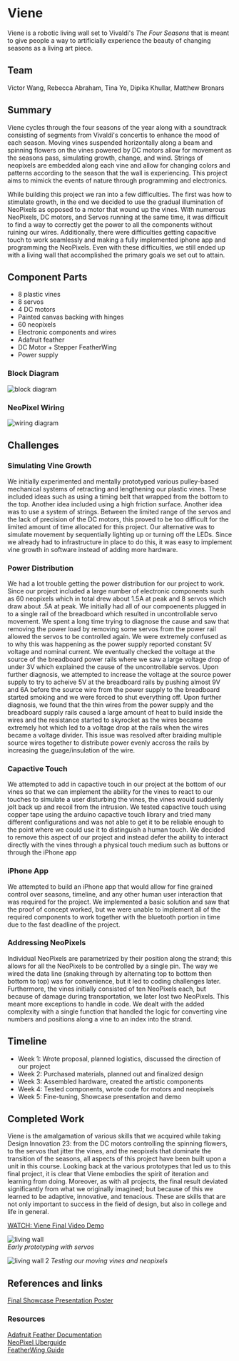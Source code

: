 # Viene

Viene is a robotic living wall set to Vivaldi's _The Four Seasons_ that is meant to give people a way to artificially experience the beauty of changing seasons as a living art piece.

## Team
Victor Wang, Rebecca Abraham, Tina Ye, Dipika Khullar, Matthew Bronars

## Summary

Viene cycles through the four seasons of the year along with a soundtrack consisting of segments from Vivaldi's concertis to enhance the mood of each season. Moving vines suspended horizontally along a beam and spinning flowers on the vines powered by DC motors allow for movement as the seasons pass, simulating growth, change, and wind. Strings of neopixels are embedded along each vine and allow for changing colors and patterns according to the season that the wall is experiencing. This project aims to mimick the events of nature through programming and electronics. 

While building this project we ran into a few difficulties.  The first was how to stimulate growth, in the end we decided to use the gradual illumination of NeoPixels as opposed to a motor that wound up the vines.  With numerous NeoPixels, DC motors, and Servos running at the same time, it was difficult to find a way to correctly get the power to all the components without ruining our wires.  Additionally, there were difficulties getting capacitive touch to work seamlessly and making a fully implemented iphone app and programming the NeoPixels.  Even with these difficulties, we still ended up with a living wall that accomplished the primary goals we set out to attain.


## Component Parts

* 8 plastic vines
* 8 servos
* 4 DC motors
* Painted canvas backing with hinges
* 60 neopixels
* Electronic components and wires
* Adafruit feather
* DC Motor + Stepper FeatherWing
* Power supply

### Block Diagram
![block diagram](./images/block2.jpg)

### NeoPixel Wiring
![wiring diagram](./images/block1.jpg)

## Challenges

### Simulating Vine Growth
We initially experimented and mentally prototyped various pulley-based mechanical systems of retracting and lengthening our plastic vines. These included ideas such as using a timing belt that wrapped from the bottom to the top. Another idea included using a high friction surface. Another idea was to use a system of strings. Between the limited range of the servos and the lack of precision of the DC motors, this proved to be too difficult for the limited amount of time allocated for this project. Our alternative was to simulate movement by sequentially lighting up or turning off the LEDs. Since we already had to infrastructure in place to do this, it was easy to implement vine growth in software instead of adding more hardware.

### Power Distribution
We had a lot trouble getting the power distribution for our project to work. Since our project included a large number of electronic components such as 60 neopixels which in total drew about 1.5A at peak and 8 servos which draw about .5A at peak. We initially had all of our compoenents plugged in to a single rail of the breadboard which resulted in uncontrollable servo movement. We spent a long time trying to diagnose the cause and saw that removing the power load by removing some servos from the power rail allowed the servos to be controlled again. We were extremely confused as to why this was happening as the power supply reported constant 5V voltage and nominal current. We eventually checked the voltage at the source of the breadboard power rails where we saw a large voltage drop of under 3V which explained the cause of the uncontrollable servos. Upon further diagnosis, we attempted to increase the voltage at the source power supply to try to acheive 5V at the breadboard rails by pushing almost 9V and 6A before the source wire from the power supply to the breadboard started smoking and we were forced to shut everything off. Upon further diagnosis, we found that the thin wires from the power supply and the breadboard supply rails caused a large amount of heat to build inside the wires and the resistance started to skyrocket as the wires became extremely hot which led to a voltage drop at the rails when the wires became a voltage divider. This issue was resolved after braiding multiple source wires together to distribute power evenly accross the rails by increasing the guage/insulation of the wire.

### Capactive Touch
We attempted to add in capactive touch in our project at the bottom of our vines so that we can implement the ability for the vines to react to our touches to simulate a user disturbing the vines, the vines would suddenly jolt back up and recoil from the intrusion. We tested capactive touch using copper tape using the arduino capactive touch library and tried many different configurations and was not able to get it to be reliable enough to the point where we could use it to distinguish a human touch. We decided to remove this aspect of our project and instead defer the ability to interact directly with the vines through a physical touch medium such as buttons or through the iPhone app

### iPhone App
We attempted to build an iPhone app that would allow for fine grained control over seasons, timeline, and any other human user interaction that was required for the project. We implemented a basic solution and saw that the proof of concept worked, but we were unable to implement all of the required components to work together with the bluetooth portion in time due to the fast deadline of the project.

### Addressing NeoPixels
Individual NeoPixels are parametrized by their position along the strand; this allows for all the NeoPixels to be controlled by a single pin. The way we wired the data line (snaking through by alternating top to bottom then bottom to top) was for convenience, but it led to coding challenges later. Furthermore, the vines initially consisted of ten NeoPixels each, but because of damage during transportation, we later lost two NeoPixels. This meant more exceptions to handle in code. We dealt with the added complexity with a single function that handled the logic for converting vine numbers and positions along a vine to an index into the strand.

## Timeline

- Week 1: Wrote proposal, planned logistics, discussed the direction of our project
- Week 2: Purchased materials, planned out and finalized design
- Week 3: Assembled hardware, created the artistic components
- Week 4: Tested components, wrote code for motors and neopixels
- Week 5: Fine-tuning, Showcase presentation and demo

## Completed Work

Viene is the amalgamation of various skills that we acquired while taking Design Innovation 23: from the DC motors controlling the spinning flowers, to the servos that jitter the vines, and the neopixels that dominate the transition of the seasons, all aspects of this project have been built upon a unit in this course. Looking back at the various prototypes that led us to this final project, it is clear that Viene embodies the spirit of iteration and learning from doing.  Moreover, as with all projects, the final result deviated significantly from what we originally imagined; but because of this we learned to be adaptive, innovative, and tenacious. These are skills that are not only important to success in the field of design, but also in college and life in general.  

[WATCH: Viene Final Video Demo](https://www.youtube.com/watch?v=HiZiRdkXOhQ)  
 
![living wall](./images/IMG_7418.JPG)  
_Early prototyping with servos_  
 

![living wall 2](./images/Screenshot_1.png) 
_Testing our moving vines and neopixels_  
 


## References and links
[Final Showcase Presentation Poster](./Viene%20Poster.pdf)

### Resources
[Adafruit Feather Documentation](https://learn.adafruit.com/adafruit-feather-32u4-bluefruit-le/overview)  
[NeoPixel Uberguide](https://learn.adafruit.com/adafruit-neopixel-uberguide/the-magic-of-neopixels)  
[FeatherWing Guide](https://learn.adafruit.com/adafruit-stepper-dc-motor-featherwing)
